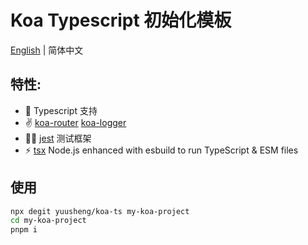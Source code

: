 # Koa Typescript 初始化模板

[English](https://github.com/yuusheng/koa-ts) | 简体中文

## 特性:
- 💪 Typescript 支持
- ✌️ [koa-router](https://github.com/koajs/router)  [koa-logger](https://github.com/koajs/logger)
- 👂🏻 [jest](https://jestjs.io/) 测试框架
- ⚡️ [tsx](https://github.com/esbuild-kit/tsx) Node.js enhanced with esbuild to run TypeScript & ESM files 

## 使用
```bash
npx degit yuusheng/koa-ts my-koa-project
cd my-koa-project
pnpm i
```

